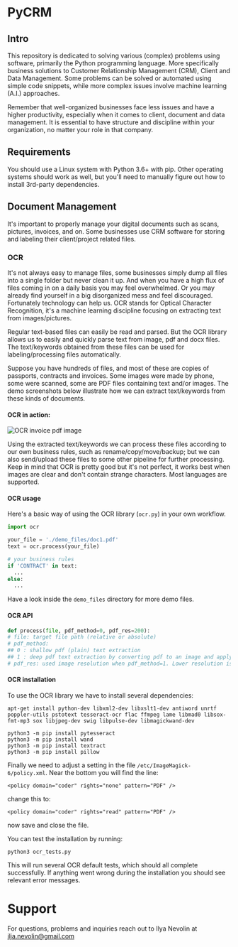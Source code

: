 # PyCRM

## Intro
This repository is dedicated to solving various (complex) problems using software, primarily the Python programming language. More specifically  business solutions to Customer Relationship Management (CRM), Client and Data Management. Some problems can be solved or automated using simple code snippets, while more complex issues involve machine learning (A.I.) approaches.

Remember that well-organized businesses face less issues and have a higher productivity, especially when it comes to client, document and data management. It is essential to have structure and discipline within your organization, no matter your role in that company.

## Requirements
You should use a Linux system with Python 3.6+ with pip.
Other operating systems should work as well, but you'll need to manually figure out how to install 3rd-party dependencies.

## Document Management
It's important to properly manage your digital documents such as scans, pictures, invoices, and on. Some businesses use CRM software for storing and labeling their client/project related files.

### OCR
It's not always easy to manage files, some businesses simply dump all files into a single folder but never clean it up. And when you have a high flux of files coming in on a daily basis you may feel overwhelmed. Or you may already find yourself in a big disorganized mess and feel discouraged. Fortunately technology can help us. OCR stands for Optical Character Recognition, it's a machine learning discipline focusing on extracting text from images/pictures. 

Regular text-based files can easily be read and parsed. But the OCR library allows us to easily and quickly parse text from image, pdf and docx files. The text/keywords obtained from these files can be used for labeling/processing files automatically.

Suppose you have hundreds of files, and most of these are copies of passports, contracts and invoices. Some images were made by phone, some were scanned, some are PDF files containing text and/or images. The demo screenshots below illustrate how we can extract text/keywords from these kinds of documents.

#### OCR in action:

![OCR invoice pdf image](https://raw.githubusercontent.com/healzer/PyCRM/master/git_assets/ocr_demo2.png)

Using the extracted text/keywords we can process these files according to our own business rules, such as rename/copy/move/backup; but we can also send/upload these files to some other pipeline for further processing. Keep in mind that OCR is pretty good but it's not perfect, it works best when images are clear and don't contain strange characters. Most languages are supported.

#### OCR usage

Here's a basic way of using the OCR library (`ocr.py`) in your own workflow.
```python
import ocr

your_file = './demo_files/doc1.pdf'
text = ocr.process(your_file)

# your business rules
if 'CONTRACT' in text:
  ...
else:
  ...
```

Have a look inside the `demo_files` directory for more demo files.

#### OCR API
```python
def process(file, pdf_method=0, pdf_res=200):
# file: target file path (relative or absolute)
# pdf_method:
## 0 : shallow pdf (plain) text extraction
## 1 : deep pdf text extraction by converting pdf to an image and applying OCR on that image
# pdf_res: used image resolution when pdf_method=1. Lower resolution is quicker but less accurate (default 200).
```

#### OCR installation

To use the OCR library we have to install several dependencies:
```
apt-get install python-dev libxml2-dev libxslt1-dev antiword unrtf poppler-utils pstotext tesseract-ocr flac ffmpeg lame libmad0 libsox-fmt-mp3 sox libjpeg-dev swig libpulse-dev libmagickwand-dev

python3 -m pip install pytesseract
python3 -m pip install wand
python3 -m pip install textract
python3 -m pip install pillow
```

Finally we need to adjust a setting in the file `/etc/ImageMagick-6/policy.xml`. Near the bottom you will find the line:

```
<policy domain="coder" rights="none" pattern="PDF" />
```

change this to:
```
<policy domain="coder" rights="read" pattern="PDF" />
```
now save and close the file.

You can test the installation by running:
```
python3 ocr_tests.py
```
This will run several OCR default tests, which should all complete successfully. If anything went wrong during the installation you should see relevant error messages.

# Support
For questions, problems and inquiries reach out to Ilya Nevolin at ilja.nevolin@gmail.com 
